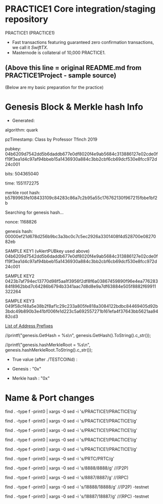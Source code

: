 PRACTICE1 Core integration/staging repository
=================================================

PRACTICE1 (PRACTICE1)

- Fast transactions featuring guaranteed zero confirmation transactions, we call it _SwiftTX_.
- Masternode is collateral of 10,000 PRACTICE1.



(Above this line = original README.md from PRACTICE1Project - sample source)
------------------------------------------------------------------------------


(Below are my basic preparation for the practice)


Genesis Block & Merkle hash Info
================================

* Generated:

algorithm: quark

pzTimestamp: Class by Professor Tfinch 2019

pubkey: 04b6209d7542dd5b6daddb677e0df8020f4e9ab5684c313886127e02cde0ff19f3ea1d4c97af94bbeb15a1436930a884c3bb2cbf6cb69dcf530e8fcc972d24c001

bits: 504365040

time: 1551172275

merkle root hash: b5789963fe108433109c84283c86a7c2b95a55c176762130f967215fbbe1bf2b

Searching for genesis hash...

nonce: 1168826

genesis hash: 00000ef21d678d256b9bc3a3bc0c7c5ec2926a3301408f4d528700e0827082eb


SAMPLE KEY1 (vAlertPUBkey used above)
04b6209d7542dd5b6daddb677e0df8020f4e9ab5684c313886127e02cde0ff19f3ea1d4c97af94bbeb15a1436930a884c3bb2cbf6cb69dcf530e8fcc972d24c001

SAMPLE KEY2 
0423b7af794ec13770d98f5aa1f3956f2df8f6a03867459890f96e4ea77628384f8962bbd7c64286b6794b3341aac7d8d8e9a7df63884e505f8882f69911322264

SAMPLE KEY3
049f58cf48a5e38b2f8af1c29c233a805fe818a3084122bdbc84469405d92b3bdc49b890b3e41bf006fe1d223c5a692557271b161efa4f37643bb5621aa9482cd3


[List of Address Prefixes](https://en.bitcoin.it/wiki/List_of_address_prefixes)



//printf("genesis.GetHash = %s\n", genesis.GetHash().ToString().c_str());

//printf("genesis.hashMerkleRoot = %s\n", genesis.hashMerkleRoot.ToString().c_str());


* True value (after ./TESTCOINd) :

- Genesis : "0x"

- Merkle hash : "0x"




Name & Port changes
===================

find . -type f -print0 | xargs -0 sed -i 's/PRACTICE1/PRACTICE1/g'

find . -type f -print0 | xargs -0 sed -i 's/PRACTICE1/PRACTICE1/g'

find . -type f -print0 | xargs -0 sed -i 's/PRACTICE1/PRACTICE1/g'

find . -type f -print0 | xargs -0 sed -i 's/PRACTICE1/PRACTICE1/g'

find . -type f -print0 | xargs -0 sed -i 's/PRACTICE1/PRACTICE1/g'

find . -type f -print0 | xargs -0 sed -i 's/PRTC/PRTC/g'

find . -type f -print0 | xargs -0 sed -i 's/8888/8888/g'  //(P2P)

find . -type f -print0 | xargs -0 sed -i 's/8887/8887/g'  //(RPC)

find . -type f -print0 | xargs -0 sed -i 's/18888/18888/g'  //(P2P) -testnet

find . -type f -print0 | xargs -0 sed -i 's/18887/18887/g'  //(RPC) -testnet



